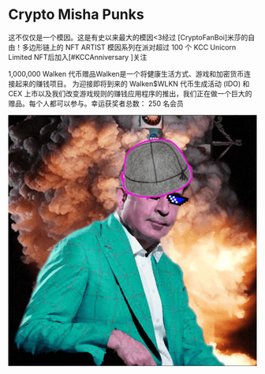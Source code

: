 # Crypto Misha Punks

这不仅仅是一个模因。这是有史以来最大的模因<3经过 [CryptoFanBoi]米莎的自由！多边形链上的 NFT ARTIST 模因系列在派对超过 100 个 KCC Unicorn Limited NFT后加入[#KCCAnniversary ]关注

1,000,000 Walken 代币赠品Walken是一个将健康生活方式、游戏和加密货币连接起来的赚钱项目。 为迎接即将到来的 Walken$WLKN 代币生成活动 (IDO) 和 CEX 上市以及我们改变游戏规则的赚钱应用程序的推出，我们正在做一个巨大的赠品。每个人都可以参与。幸运获奖者总数： 250 名会员

![nft](1.png)
